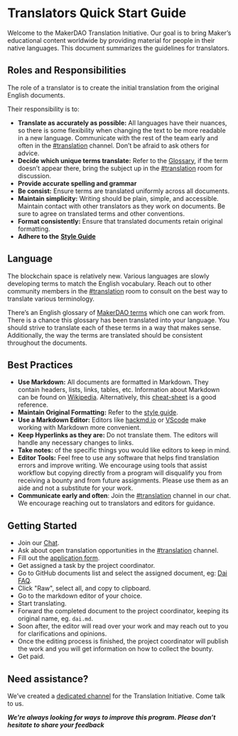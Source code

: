 # Translators Quick Start Guide

Welcome to the MakerDAO Translation Initiative. Our goal is to bring Maker’s educational content worldwide by providing material for people in their native languages. This document summarizes the guidelines for translators.

## Roles and Responsibilities

The role of a translator is to create the initial translation from the original English documents.

Their responsibility is to:

* **Translate as accurately as possible:** All languages have their nuances, so there is some flexibility when changing the text to be more readable in a new language. Communicate with the rest of the team early and often in the [\#translation](https://chat.makerdao.com/channel/translation) channel. Don’t be afraid to ask others for advice.
* **Decide which unique terms translate:** Refer to the [Glossary](https://github.com/ryancreatescopy/community/tree/05625ac9da715dde58095901b61bc4e69cd5fe82/work-with-us/makerdao-mcd-faqs/faqs/glossary.md), if the term doesn’t appear there, bring the subject up in the [\#translation](https://chat.makerdao.com/channel/translation) room for discussion.
* **Provide accurate spelling and grammar**
* **Be consist:** Ensure terms are translated uniformly across all documents.
* **Maintain simplicity:** Writing should be plain, simple, and accessible. Maintain contact with other translators as they work on documents. Be sure to agree on translated terms and other conventions.
* **Format consistently:** Ensure that translated documents retain original formatting.
* **Adhere to the** [**Style Guide**](https://github.com/ryancreatescopy/community/tree/203253ec20549aa3667729d5b12a0ee7c5834bde/contributing/style-guide.md)

## Language

The blockchain space is relatively new. Various languages are slowly developing terms to match the English vocabulary. Reach out to other community members in the [\#translation](https://chat.makerdao.com/channel/translation) room to consult on the best way to translate various terminology.

There’s an English glossary of [MakerDAO terms](https://github.com/ryancreatescopy/community/tree/05625ac9da715dde58095901b61bc4e69cd5fe82/work-with-us/makerdao-mcd-faqs/faqs/glossary.md) which one can work from. There is a chance this glossary has been translated into your language. You should strive to translate each of these terms in a way that makes sense. Additionally, the way the terms are translated should be consistent throughout the documents.

## Best Practices

* **Use Markdown:** All documents are formatted in Markdown. They contain headers, lists, links, tables, etc. Information about Markdown can be found on [Wikipedia](https://en.wikipedia.org/wiki/Markdown). Alternatively, this [cheat-sheet](https://github.com/adam-p/markdown-here/wiki/Markdown-Cheatsheet) is a good reference.
* **Maintain Original Formatting:** Refer to the [style guide](https://github.com/ryancreatescopy/community/tree/203253ec20549aa3667729d5b12a0ee7c5834bde/contributing/style-guide.md).
* **Use a Markdown Editor:** Editors like [hackmd.io](https://hackmd.io/) or [VScode](https://code.visualstudio.com/) make working with Markdown more convenient.
* **Keep Hyperlinks as they are:** Do not translate them. The editors will handle any necessary changes to links.
* **Take notes:** of the specific things you would like editors to keep in mind.
* **Editor Tools:** Feel free to use any software that helps find translation errors and improve writing. We encourage using tools that assist workflow but copying directly from a program will disqualify you from receiving a bounty and from future assignments. Please use them as an aide and not a substitute for your work.
* **Communicate early and often**: Join the [\#translation](https://chat.makerdao.com/channel/translation) channel in our chat. We encourage reaching out to translators and editors for guidance.

## Getting Started

* Join our [Chat](https://chat.makerdao.com).
* Ask about open translation opportunities in the [\#translation](https://chat.makerdao.com/channel/translation) channel.
* Fill out the [application form](https://airtable.com/shr415iT3e8S8nuzS).
* Get assigned a task by the project coordinator.
* Go to GitHub documents list and select the assigned document, eg: [Dai FAQ](https://github.com/ryancreatescopy/community/tree/05625ac9da715dde58095901b61bc4e69cd5fe82/work-with-us/makerdao-mcd-faqs/faqs/dai.md).
* Click "Raw", select all, and copy to clipboard.
* Go to the markdown editor of your choice.
* Start translating.
* Forward the completed document to the project coordinator, keeping its original name, eg. `dai.md`.
* Soon after, the editor will read over your work and may reach out to you for clarifications and opinions.
* Once the editing process is finished, the project coordinator will publish the work and you will get information on how to collect the bounty.
* Get paid.

## Need assistance?

We’ve created a [dedicated channel](https://chat.makerdao.com/channel/translation) for the Translation Initiative. Come talk to us.

_**We're always looking for ways to improve this program. Please don’t hesitate to share your feedback**_

